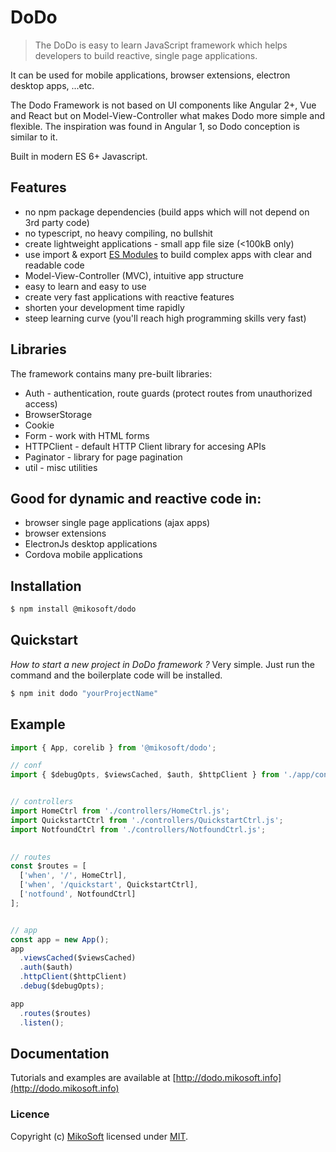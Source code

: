 # DoDo
> The DoDo is easy to learn JavaScript framework which helps developers to build reactive, single page applications.

It can be used for mobile applications, browser extensions, electron desktop apps, ...etc.

The Dodo Framework is not based on UI components like Angular 2+, Vue and React but on Model-View-Controller what makes Dodo more simple and flexible.
The inspiration was found in Angular 1, so Dodo conception is similar to it.

Built in modern ES 6+ Javascript.


## Features
- no npm package dependencies (build apps which will not depend on 3rd party code)
- no typescript, no heavy compiling, no bullshit
- create lightweight applications - small app file size (<100kB only)
- use import &amp; export <a href="https://developer.mozilla.org/en-US/docs/Web/JavaScript/Guide/Modules" target="_blank">ES Modules</a> to build complex apps with clear and readable code
- Model-View-Controller (MVC), intuitive app structure
- easy to learn and easy to use
- create very fast applications with reactive features
- shorten your development time rapidly
- steep learning curve (you'll reach high programming skills very fast)


## Libraries
The framework contains many pre-built libraries:
- Auth - authentication, route guards (protect routes from unauthorized access)
- BrowserStorage
- Cookie
- Form - work with HTML forms
- HTTPClient - default HTTP Client library for accesing APIs
- Paginator - library for page pagination
- util - misc utilities


## Good for dynamic and reactive code in:
- browser single page applications (ajax apps)
- browser extensions
- ElectronJs desktop applications
- Cordova mobile applications


## Installation
```bash
$ npm install @mikosoft/dodo
```


## Quickstart
*How to start a new project in DoDo framework ?*
Very simple. Just run the command and the boilerplate code will be installed.
```bash
$ npm init dodo "yourProjectName"
```





## Example
```javascript
import { App, corelib } from '@mikosoft/dodo';

// conf
import { $debugOpts, $viewsCached, $auth, $httpClient } from './app/conf/index.js';


// controllers
import HomeCtrl from './controllers/HomeCtrl.js';
import QuickstartCtrl from './controllers/QuickstartCtrl.js';
import NotfoundCtrl from './controllers/NotfoundCtrl.js';

         
// routes
const $routes = [
  ['when', '/', HomeCtrl],
  ['when', '/quickstart', QuickstartCtrl],
  ['notfound', NotfoundCtrl]
];


// app
const app = new App();
app
  .viewsCached($viewsCached)
  .auth($auth)
  .httpClient($httpClient)
  .debug($debugOpts);

app
  .routes($routes)
  .listen();
```


## Documentation
Tutorials and examples are available at [http://dodo.mikosoft.info](http://dodo.mikosoft.info)


### Licence
Copyright (c) [MikoSoft](http://mikosoft.info) licensed under [MIT](./LICENSE).
